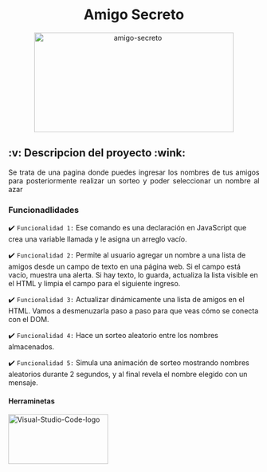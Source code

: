 <h1 align="center"> Amigo Secreto </h1>

<p align="center">
<img width="400" height="200" alt="amigo-secreto" src="https://github.com/user-attachments/assets/def0ce44-ac5c-4785-8638-d9089c89e016" />
</p>

<h2 align="justify">
:v: Descripcion del proyecto :wink:
</h2>
<p align="justify"> 
Se trata de una pagina donde puedes ingresar los nombres de tus amigos para posteriormente realizar un sorteo y poder seleccionar un nombre al azar
</p> 

<h3 align="justify">Funcionadlidades</h3>

<p align="justify">
  
:heavy_check_mark: `Funcionalidad 1:` Ese comando es una declaración en JavaScript que crea una variable llamada  y le asigna un arreglo vacío.

:heavy_check_mark: `Funcionalidad 2:` Permite al usuario agregar un nombre a una lista de amigos desde un campo de texto en una página web. Si el campo está vacío, muestra una alerta. Si hay texto, lo guarda, actualiza la lista visible en el HTML y limpia el campo para el siguiente ingreso.

:heavy_check_mark: `Funcionalidad 3:` Actualizar dinámicamente una lista de amigos en el HTML. Vamos a desmenuzarla paso a paso para que veas cómo se conecta con el DOM.

:heavy_check_mark: `Funcionalidad 4:` Hace un sorteo aleatorio entre los nombres almacenados.

:heavy_check_mark: `Funcionalidad 5:` Simula una animación de sorteo mostrando nombres aleatorios durante 2 segundos, y al final revela el nombre elegido con un mensaje.
</p>

<h4 align="justify">Herraminetas </h4>

<p align="justify"> 

<img width="200" height="100" alt="Visual-Studio-Code-logo" src="https://github.com/user-attachments/assets/b1eb1cf4-1ef1-4bbf-a827-ba85a1bcc201" />
</p>

